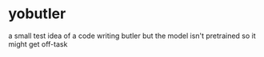 # yobutler
a small test idea of a code writing butler but the model isn't pretrained so it might get off-task
